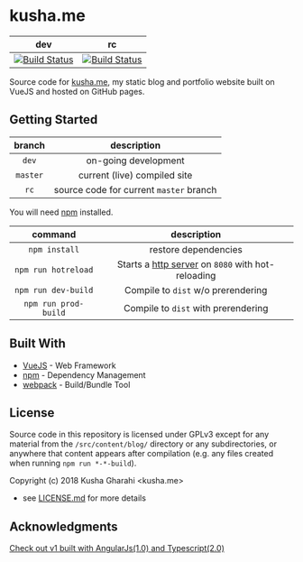 # kusha.me 

| dev | rc | 
| :-: | :-:|
| [![Build Status](https://travis-ci.org/kushagharahi/kushagharahi.github.io.svg?branch=dev)](https://travis-ci.org/kushagharahi/kushagharahi.github.io) | [![Build Status](https://travis-ci.org/kushagharahi/kushagharahi.github.io.svg?branch=rc)](https://travis-ci.org/kushagharahi/kushagharahi.github.io) |


Source code for [kusha.me](https://kusha.me), my static blog and portfolio website built on VueJS and hosted on GitHub pages. 

## Getting Started 
| branch    | description
|:---------:|:----------------------------------------:|
| `dev`     | on-going development                    |
| `master`  | current (live) compiled site            |
| `rc`      | source code for current `master` branch |

You will need [npm](https://www.npmjs.com/) installed. 

command                         | description
:------------------------------:|:------------------------------------------------------------------------------------------------------:|
`npm install`              | restore dependencies
`npm run hotreload`        | Starts a [http server](https://github.com/webpack/webpack-dev-server) on `8080` with hot-reloading 
`npm run dev-build`        | Compile to `dist` w/o prerendering
`npm run prod-build`       | Compile to `dist` with prerendering

## Built With

* [VueJS](https://vuejs.org/) - Web Framework
* [npm](https://www.npmjs.com/) - Dependency Management
* [webpack](https://webpack.js.org/) - Build/Bundle Tool

## License

Source code in this repository is licensed under GPLv3 except for any material from the `/src/content/blog/` directory or any subdirectories, or anywhere that content appears after compilation (e.g. any files created when running `npm run *-*-build`).

Copyright (c) 2018 Kusha Gharahi <kusha.me>

 - see [LICENSE.md](LICENSE.md) for more details

## Acknowledgments

[Check out v1 built with AngularJs(1.0) and Typescript(2.0)](https://github.com/kushagharahi/kushagharahi.github.io/tree/AngularTS)
